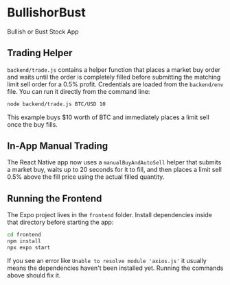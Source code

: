# BullishorBust
Bullish or Bust Stock App

## Trading Helper

`backend/trade.js` contains a helper function that places a market buy order
and waits until the order is completely filled before submitting the matching
limit sell order for a 0.5% profit. Credentials are loaded from the `backend/env`
file. You can run it directly from the command line:

```bash
node backend/trade.js BTC/USD 10
```

This example buys $10 worth of BTC and immediately places a limit sell once the
buy fills.

## In-App Manual Trading

The React Native app now uses a `manualBuyAndAutoSell` helper that submits a
market buy, waits up to 20 seconds for it to fill, and then places a limit sell
0.5% above the fill price using the actual filled quantity.

## Running the Frontend

The Expo project lives in the `frontend` folder. Install dependencies inside
that directory before starting the app:

```bash
cd frontend
npm install
npx expo start
```

If you see an error like `Unable to resolve module 'axios.js'` it usually means
the dependencies haven't been installed yet. Running the commands above should
fix it.
